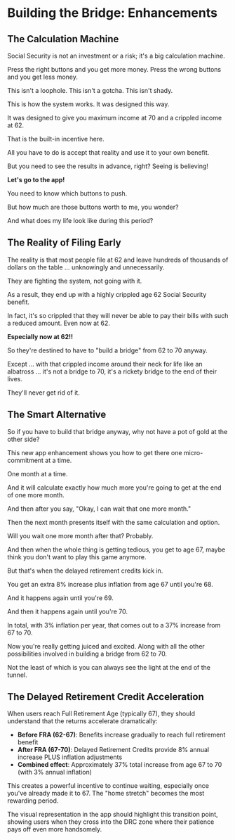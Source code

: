 # Building the Bridge: Enhancements

## The Calculation Machine

Social Security is not an investment or a risk; it's a big calculation machine.

Press the right buttons and you get more money. Press the wrong buttons and you get less money.

This isn't a loophole. This isn't a gotcha. This isn't shady.

This is how the system works. It was designed this way.

It was designed to give you maximum income at 70 and a crippled income at 62.

That is the built-in incentive here.

All you have to do is accept that reality and use it to your own benefit.

But you need to see the results in advance, right? Seeing is believing!

**Let's go to the app!**

You need to know which buttons to push.

But how much are those buttons worth to me, you wonder?

And what does my life look like during this period?

## The Reality of Filing Early

The reality is that most people file at 62 and leave hundreds of thousands of dollars on the table … unknowingly and unnecessarily.

They are fighting the system, not going with it.

As a result, they end up with a highly crippled age 62 Social Security benefit.

In fact, it's so crippled that they will never be able to pay their bills with such a reduced amount. Even now at 62.

**Especially now at 62!!**

So they're destined to have to "build a bridge" from 62 to 70 anyway.

Except … with that crippled income around their neck for life like an albatross … it's not a bridge to 70, it's a rickety bridge to the end of their lives.

They'll never get rid of it.

## The Smart Alternative

So if you have to build that bridge anyway, why not have a pot of gold at the other side?

This new app enhancement shows you how to get there one micro-commitment at a time.

One month at a time.

And it will calculate exactly how much more you're going to get at the end of one more month.

And then after you say, "Okay, I can wait that one more month."

Then the next month presents itself with the same calculation and option.

Will you wait one more month after that? Probably.

And then when the whole thing is getting tedious, you get to age 67, maybe think you don't want to play this game anymore.

But that's when the delayed retirement credits kick in.

You get an extra 8% increase plus inflation from age 67 until you're 68.

And it happens again until you're 69.

And then it happens again until you're 70.

In total, with 3% inflation per year, that comes out to a 37% increase from 67 to 70.

Now you're really getting juiced and excited. Along with all the other possibilities involved in building a bridge from 62 to 70.

Not the least of which is you can always see the light at the end of the tunnel.

## The Delayed Retirement Credit Acceleration

When users reach Full Retirement Age (typically 67), they should understand that the returns accelerate dramatically:

- **Before FRA (62-67)**: Benefits increase gradually to reach full retirement benefit
- **After FRA (67-70)**: Delayed Retirement Credits provide 8% annual increase PLUS inflation adjustments
- **Combined effect**: Approximately 37% total increase from age 67 to 70 (with 3% annual inflation)

This creates a powerful incentive to continue waiting, especially once you've already made it to 67. The "home stretch" becomes the most rewarding period.

The visual representation in the app should highlight this transition point, showing users when they cross into the DRC zone where their patience pays off even more handsomely.
